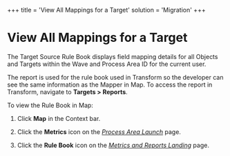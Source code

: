 +++
title = 'View All Mappings for a Target'
solution = 'Migration'
+++

# View All Mappings for a Target

The Target Source Rule Book displays field mapping details for all
Objects and Targets within the Wave and Process Area ID for the current
user.

The report is used for the rule book used in Transform so the developer
can see the same information as the Mapper in Map. To access the report
in Transform, navigate to **Targets \> Reports**.

To view the Rule Book in Map:

1.  Click **Map** in the Context bar.

2.  Click the <span style="font-weight: bold;">Metrics</span> icon on
    the *[Process Area
    Launch](../Page_Desc/Process_Area_Launch_map.htm)* page.

3.  Click the <span style="font-weight: bold;">Rule Book</span> icon on
    the *[Metrics and Reports
    Landing](../Page_Desc/Metrics_and_Reports_Landing.htm)* page.
